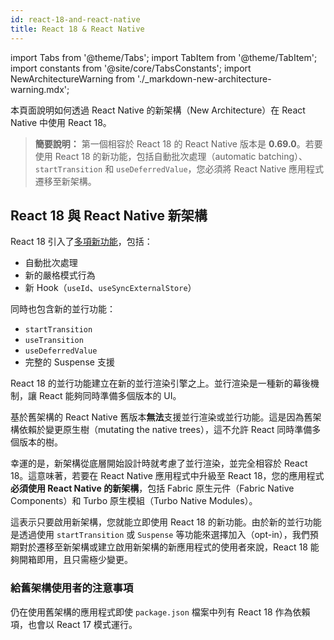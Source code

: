 ```yaml
---
id: react-18-and-react-native
title: React 18 & React Native
---
```


import Tabs from '@theme/Tabs'; import TabItem from '@theme/TabItem'; import constants from '@site/core/TabsConstants';
import NewArchitectureWarning from './\_markdown-new-architecture-warning.mdx';

<NewArchitectureWarning/>

本頁面說明如何透過 React Native 的新架構（New Architecture）在 React Native 中使用 React 18。

> **簡要說明：** 第一個相容於 React 18 的 React Native 版本是 **0.69.0**。若要使用 React 18 的新功能，包括自動批次處理（automatic batching）、`startTransition` 和 `useDeferredValue`，您必須將 React Native 應用程式遷移至新架構。

## React 18 與 React Native 新架構

React 18 引入了[多項新功能](https://reactjs.org/blog/2022/03/29/react-v18.html)，包括：

- 自動批次處理
- 新的嚴格模式行為
- 新 Hook（`useId`、`useSyncExternalStore`）

同時也包含新的並行功能：

- `startTransition`
- `useTransition`
- `useDeferredValue`
- 完整的 Suspense 支援

React 18 的並行功能建立在新的並行渲染引擎之上。並行渲染是一種新的幕後機制，讓 React 能夠同時準備多個版本的 UI。

基於舊架構的 React Native 舊版本**無法**支援並行渲染或並行功能。這是因為舊架構依賴於變更原生樹（mutating the native trees），這不允許 React 同時準備多個版本的樹。

幸運的是，新架構從底層開始設計時就考慮了並行渲染，並完全相容於 React 18。這意味著，若要在 React Native 應用程式中升級至 React 18，您的應用程式**必須使用 React Native 的新架構**，包括 Fabric 原生元件（Fabric Native Components）和 Turbo 原生模組（Turbo Native Modules）。

這表示只要啟用新架構，您就能立即使用 React 18 的新功能。由於新的並行功能是透過使用 `startTransition` 或 `Suspense` 等功能來選擇加入（opt-in），我們預期對於遷移至新架構或建立啟用新架構的新應用程式的使用者來說，React 18 能夠開箱即用，且只需極少變更。

### 給舊架構使用者的注意事項

仍在使用舊架構的應用程式即使 `package.json` 檔案中列有 React 18 作為依賴項，也會以 React 17 模式運行。